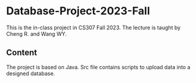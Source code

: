 # Database-Project-2023-Fall
This is the in-class project in CS307 Fall 2023. The lecture is taught by Cheng R. and Wang WY.
## Content
The project is based on Java. Src file contains scripts to upload data into a designed database.
